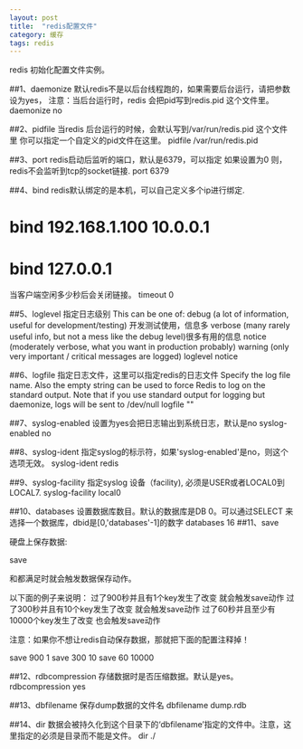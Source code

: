 ```yaml
---
layout: post
title:  "redis配置文件"
category: 缓存
tags: redis
---
```



redis 初始化配置文件实例。

##1、daemonize
默认redis不是以后台线程跑的，如果需要后台运行，请把参数设为yes，
注意：当后台运行时，redis 会把pid写到redis.pid 这个文件里。
daemonize no

##2、pidfile
当redis 后台运行的时候，会默认写到/var/run/redis.pid 这个文件里
你可以指定一个自定义的pid文件在这里。
pidfile /var/run/redis.pid

##3、port
redis启动后监听的端口，默认是6379，可以指定
如果设置为0 则，redis不会监听到tcp的socket链接.
port 6379

##4、bind
redis默认绑定的是本机，可以自己定义多个ip进行绑定.
# bind 192.168.1.100 10.0.0.1
# bind 127.0.0.1

当客户端空闲多少秒后会关闭链接。
timeout 0

##5、loglevel
指定日志级别
 This can be one of:
debug (a lot of information, useful for development/testing) 开发测试使用，信息多
verbose (many rarely useful info, but not a mess like the debug level)很多有用的信息
notice (moderately verbose, what you want in production probably)
warning (only very important / critical messages are logged)
loglevel notice

##6、logfile
指定日志文件，这里可以指定redis的日志文件
 Specify the log file name. Also the empty string can be used to force
Redis to log on the standard output. Note that if you use standard
 output for logging but daemonize, logs will be sent to /dev/null
logfile ""

##7、syslog-enabled
设置为yes会把日志输出到系统日志，默认是no
syslog-enabled no

##8、syslog-ident
指定syslog的标示符，如果'syslog-enabled'是no，则这个选项无效。
syslog-ident redis

##9、syslog-facility 
指定syslog 设备（facility), 必须是USER或者LOCAL0到LOCAL7.
syslog-facility local0

##10、databases
设置数据库数目。默认的数据库是DB 0。可以通过SELECT <dbid>来选择一个数据库，dbid是[0,'databases'-1]的数字
databases 16
##11、save

 硬盘上保存数据:

   save <seconds> <changes>

   <seconds>和<changes>都满足时就会触发数据保存动作。
   

   以下面的例子来说明：
   过了900秒并且有1个key发生了改变 就会触发save动作
   过了300秒并且有10个key发生了改变 就会触发save动作
   过了60秒并且至少有10000个key发生了改变 也会触发save动作

   注意：如果你不想让redis自动保存数据，那就把下面的配置注释掉！

save 900 1
save 300 10
save 60 10000

##12、rdbcompression
存储数据时是否压缩数据。默认是yes。
rdbcompression yes



##13、dbfilename
保存dump数据的文件名
dbfilename dump.rdb


##14、dir
 数据会被持久化到这个目录下的‘dbfilename’指定的文件中。注意，这里指定的必须是目录而不能是文件。
dir ./



